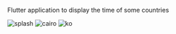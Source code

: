 Flutter application to display the time of some countries

![splash](https://user-images.githubusercontent.com/77443413/128757150-83c93fc3-244f-4f35-a963-9783c6af3283.jpeg)
![cairo](https://user-images.githubusercontent.com/77443413/128757154-831b3cc8-c4eb-4d03-95c7-153b7093e7f2.jpeg)
![ko](https://user-images.githubusercontent.com/77443413/128757156-686ee87f-1805-41c2-99ba-bd6843350228.jpeg)
